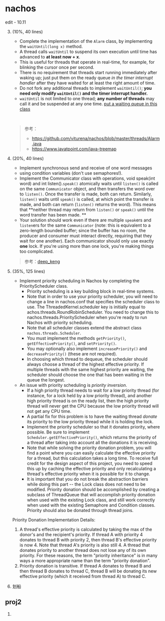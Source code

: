 # nachos 

edit - 10.11

3. (10%, 40 lines)

   -  Complete the implementation of the `Alarm` class, by implementing the `waitUntil(long x)` method. 
   -  A thread calls `waitUntil` to suspend its own execution until time has advanced to **at least now + x**. 
   -  This is useful for threads that operate in real-time, for example, for blinking the cursor once per second. 
   -  There is no requirement that threads start running immediately after waking up; just put them on the ready queue *in the timer interrupt handler* after they have waited for at least the right amount of time. 
   -  Do not fork any additional threads to implement `waitUntil()`; **you need only modify `waitUntil()` and the timer interrupt handler.**  
   -  `waitUntil` is not limited to one thread; **any number of threads** may call it and be suspended at any one time.      <u>put a waiting queue in this class</u>

   ​

   > 参考：
   >
   > - https://github.com/viturena/nachos/blob/master/threads/Alarm.java
   > - https://www.javatpoint.com/java-treemap

4. (20%, 40 lines)

   -  Implement synchronous send and receive of one word messages 
     - using condition variables (don't use semaphores!). 
   -  Implement the Communicator class with operations, void speak(int word) and int listen().`speak()` atomically waits until `listen()` is called on the same `Communicator` object, and then transfers the word over to `listen()`. Once the transfer is made, both can return. Similarly, `listen()` waits until `speak()` is called, at which point the transfer is made, and both can return (`listen()` returns the word). This means that **neither thread may return from `listen()` or `speak()` until the word transfer has been made. **
   -  Your solution should work even if there are multiple `speak`ers and `listen`ers for the same `Communicator` (note: this is equivalent to a zero-length bounded buffer; since the buffer has no room, the producer and consumer must interact directly, requiring that they wait for one another). Each communicator should only use exactly **one** lock. If you're using more than one lock, you're making things too complicated.

   > 参考：[deep_keng](http://blog.csdn.net/deep_kang/article/category/6570538)

5. (35%, 125 lines)

   - Implement priority scheduling in Nachos by completing the PriorityScheduler class. 
     - Priority scheduling is a key building block in real-time systems.
     - Note that in order to use your priority scheduler, you will need to change a line in nachos.conf  that specifies the scheduler class to use. The ThreadedKernel.scheduler  key is initially equal to achos.threads.RoundRobinScheduler. You need to change this to nachos.threads.PriorityScheduler  when you're ready to run Nachos with priority scheduling.
     - Note that all scheduler classes extend the abstract class `nachos.threads.Scheduler`.
     - You must implement the methods `getPriority()`, `getEffectivePriority()`, and `setPriority()`. 
     - You may optionally also implement `increasePriority()` and `decreasePriority()` (these are not required).
     - In choosing which thread to dequeue, the scheduler should always choose a thread of the highest effective priority. If multiple threads with the same highest priority are waiting, the scheduler should choose the one that has been waiting in the queue the longest.
   - An issue with priority scheduling is *priority inversion*.
     -  If a high priority thread needs to wait for a low priority thread (for instance, for a lock held by a low priority thread), and another high priority thread is on the ready list, then the high priority thread will never get the CPU because the low priority thread will not get any CPU time.
     -  A partial fix for this problem is to have the waiting thread *donate* its priority to the low priority thread while it is holding the lock.
     -  Implement the priority scheduler so that it donates priority, where possible. Be sure to implement `Scheduler.getEffectivePriority()`, which returns the priority of a thread after taking into account all the donations it is receiving.
     -  Note that while solving the priority donation problem, you will find a point where you can easily calculate the effective priority for a thread, but this calculation takes a long time. To receive full credit for the design aspect of this project, you need to speed this up by caching the effective priority and only recalculating a thread's effective priority when it is possible for it to change.
     -  It is important that you do not break the abstraction barriers while doing this part -- the Lock class does not need to be modified. Priority donation should be accomplished by creating a subclass of ThreadQueue that will accomplish priority donation when used with the existing Lock class, and still work correctly when used with the existing Semaphore and Condition classes. Priority should also be donated through thread joins.

   Priority Donation Implementation Details:
   1) A thread's effective priority is calculated by taking the max of the donor's and the recipient's priority. If thread A with priority 4 donates to thread B with priority 2, then thread B's effective priority is now 4. Note that thread A's priority is also still 4. A thread that donates priority to another thread does not lose any of its own priority. For these reasons, the term "priority inheritance" is in many ways a more appropriate name than the term "priority donation".
   2) Priority donation is transitive. If thread A donates to thread B and then thread B donates to thread C, thread B will be donating its new effective priority (which it received from thread A) to thread C.

6.  划船


## proj2 

1. ​

